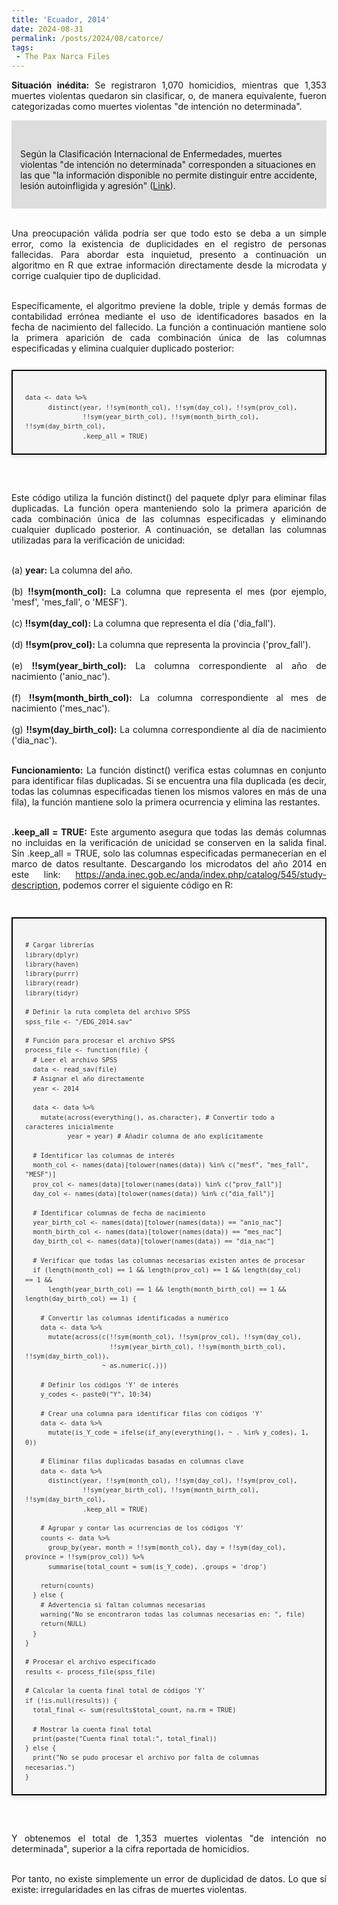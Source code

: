 ```yaml
---
title: 'Ecuador, 2014'
date: 2024-08-31
permalink: /posts/2024/08/catorce/
tags:
 - The Pax Narca Files
---
```


<div style="text-align: justify;" >

<strong>Situación inédita:</strong> Se registraron 1,070 homicidios, mientras que 1,353 muertes violentas quedaron sin clasificar, o, de manera equivalente, fueron categorizadas como muertes violentas "de intención no determinada".<br>

</div>

<div style="background-color: rgb(221, 221, 221); padding: 14px;">

<br>Según la Clasificación Internacional de Enfermedades, muertes violentas "de intención no determinada" corresponden a situaciones en las que "la información disponible no permite distinguir entre accidente, lesión autoinfligida y agresión" (<a href="https://periodismodeinvestigacion.com/2025/02/27/pesadillas-estadisticas/">Link</a>).

</div>

<div style="text-align: justify;" >

<br>Una preocupación válida podría ser que todo esto se deba a un simple error, como la existencia de duplicidades en el registro de personas fallecidas. Para abordar esta inquietud, presento a continuación un algoritmo en R que extrae información directamente desde la microdata y corrige cualquier tipo de duplicidad.<br>

<br>Específicamente, el algoritmo previene la doble, triple y demás formas de contabilidad errónea mediante el uso de identificadores basados en la fecha de nacimiento del fallecido. La función a continuación mantiene solo la primera aparición de cada combinación única de las columnas especificadas y elimina cualquier duplicado posterior:<br>
</div>

<div style="display: flex; justify-content: center;">

<pre style="background-color: #f4f4f4; color: #333; padding: 20px; border: 2px solid #000; box-shadow: 0 4px 6px rgba(0,0,0,0.1); font-family: 'Courier New', Courier, monospace; line-height: 1.5; overflow-x: auto; font-size: 12px;">
<code>
data <- data %>%
      distinct(year, !!sym(month_col), !!sym(day_col), !!sym(prov_col),
               !!sym(year_birth_col), !!sym(month_birth_col), !!sym(day_birth_col), 
               .keep_all = TRUE)
</code></pre>
</div>

<br>

<div style="text-align: justify;" >

<br>Este código utiliza la función distinct() del paquete dplyr para eliminar filas duplicadas. La función opera manteniendo solo la primera aparición de cada combinación única de las columnas especificadas y eliminando cualquier duplicado posterior. A continuación, se detallan las columnas utilizadas para la verificación de unicidad:<br>

<br>(a) <strong>year:</strong> La columna del año.<br>
<br>(b) <strong>!!sym(month_col):</strong>  La columna que representa el mes (por ejemplo, 'mesf', 'mes_fall', o 'MESF').<br>
<br>(c) <strong>!!sym(day_col):</strong> La columna que representa el día ('dia_fall').<br>
<br>(d) <strong>!!sym(prov_col):</strong> La columna que representa la provincia ('prov_fall').<br>
<br>(e) <strong>!!sym(year_birth_col):</strong> La columna correspondiente al año de nacimiento ('anio_nac').<br>
<br>(f) <strong>!!sym(month_birth_col):</strong> La columna correspondiente al mes de nacimiento ('mes_nac').<br>
<br>(g) <strong>!!sym(day_birth_col):</strong> La columna correspondiente al día de nacimiento ('dia_nac').<br>


<br><strong>Funcionamiento:</strong> La función distinct() verifica estas columnas en conjunto para identificar filas duplicadas. Si se encuentra una fila duplicada (es decir, todas las columnas especificadas tienen los mismos valores en más de una fila), la función mantiene solo la primera ocurrencia y elimina las restantes.<br>

<br><strong>.keep_all = TRUE:</strong> Este argumento asegura que todas las demás columnas no incluidas en la verificación de unicidad se conserven en la salida final. Sin .keep_all = TRUE, solo las columnas especificadas permanecerían en el marco de datos resultante.
Descargando los microdatos del año 2014 en este link: https://anda.inec.gob.ec/anda/index.php/catalog/545/study-description, podemos correr el siguiente código en R:<br>

</div>
<br>

<div style="display: flex; justify-content: center;">

<pre style="background-color: #f4f4f4; color: #333; padding: 20px; border: 2px solid #000; box-shadow: 0 4px 6px rgba(0,0,0,0.1); font-family: 'Courier New', Courier, monospace; line-height: 1.5; overflow-x: auto; font-size: 12px;">
<code>
# Cargar librerías
library(dplyr)
library(haven)
library(purrr)
library(readr)
library(tidyr)

# Definir la ruta completa del archivo SPSS
spss_file <- "/EDG_2014.sav"

# Función para procesar el archivo SPSS
process_file <- function(file) {
  # Leer el archivo SPSS
  data <- read_sav(file)
  # Asignar el año directamente
  year <- 2014
  
  data <- data %>% 
    mutate(across(everything(), as.character), # Convertir todo a caracteres inicialmente
           year = year) # Añadir columna de año explícitamente
  
  # Identificar las columnas de interés
  month_col <- names(data)[tolower(names(data)) %in% c("mesf", "mes_fall", "MESF")]
  prov_col <- names(data)[tolower(names(data)) %in% c("prov_fall")]
  day_col <- names(data)[tolower(names(data)) %in% c("dia_fall")]
  
  # Identificar columnas de fecha de nacimiento
  year_birth_col <- names(data)[tolower(names(data)) == "anio_nac"]
  month_birth_col <- names(data)[tolower(names(data)) == "mes_nac"]
  day_birth_col <- names(data)[tolower(names(data)) == "dia_nac"]
  
  # Verificar que todas las columnas necesarias existen antes de procesar
  if (length(month_col) == 1 && length(prov_col) == 1 && length(day_col) == 1 && 
      length(year_birth_col) == 1 && length(month_birth_col) == 1 && length(day_birth_col) == 1) {
    
    # Convertir las columnas identificadas a numérico
    data <- data %>%
      mutate(across(c(!!sym(month_col), !!sym(prov_col), !!sym(day_col),
                      !!sym(year_birth_col), !!sym(month_birth_col), !!sym(day_birth_col)), 
                    ~ as.numeric(.)))
    
    # Definir los códigos 'Y' de interés
    y_codes <- paste0("Y", 10:34)
    
    # Crear una columna para identificar filas con códigos 'Y'
    data <- data %>%
      mutate(is_Y_code = ifelse(if_any(everything(), ~ . %in% y_codes), 1, 0))
    
    # Eliminar filas duplicadas basadas en columnas clave
    data <- data %>%
      distinct(year, !!sym(month_col), !!sym(day_col), !!sym(prov_col),
               !!sym(year_birth_col), !!sym(month_birth_col), !!sym(day_birth_col), 
               .keep_all = TRUE)
    
    # Agrupar y contar las ocurrencias de los códigos 'Y'
    counts <- data %>%
      group_by(year, month = !!sym(month_col), day = !!sym(day_col), province = !!sym(prov_col)) %>%
      summarise(total_count = sum(is_Y_code), .groups = 'drop')
    
    return(counts)
  } else {
    # Advertencia si faltan columnas necesarias
    warning("No se encontraron todas las columnas necesarias en: ", file)
    return(NULL)  
  }
}

# Procesar el archivo especificado
results <- process_file(spss_file)

# Calcular la cuenta final total de códigos 'Y'
if (!is.null(results)) {
  total_final <- sum(results$total_count, na.rm = TRUE)
  
  # Mostrar la cuenta final total
  print(paste("Cuenta final total:", total_final))
} else {
  print("No se pudo procesar el archivo por falta de columnas necesarias.")
}
</code></pre>
</div>

<br>

<div style="text-align: justify;" >

<br>Y obtenemos el total de 1,353 muertes violentas "de intención no determinada", superior a la cifra reportada de homicidios.<br>

<br>Por tanto, no existe simplemente un error de duplicidad de datos.
Lo que sí existe: irregularidades en las cifras de muertes violentas.<br>
